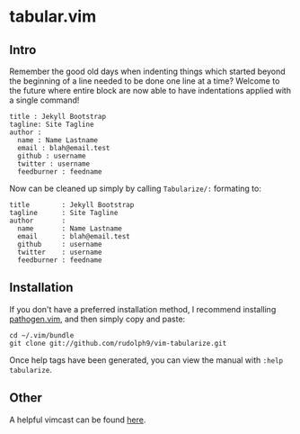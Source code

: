 tabular.vim
===========
Intro
-----
Remember the good old days when indenting things which 
started beyond the beginning of a line needed to be done 
one line at a time?  Welcome to the future where entire 
block are now able to have indentations applied with a single
command!

    title : Jekyll Bootstrap
    tagline: Site Tagline
    author :
      name : Name Lastname
      email : blah@email.test
      github : username
      twitter : username
      feedburner : feedname

Now can be cleaned up simply by calling `Tabularize/:` formating to:

    title        : Jekyll Bootstrap
    tagline      : Site Tagline
    author       :
      name       : Name Lastname
      email      : blah@email.test
      github     : username
      twitter    : username
      feedburner : feedname

Installation
------------
If you don't have a preferred installation method, I recommend
installing [pathogen.vim](https://github.com/tpope/vim-pathogen), and
then simply copy and paste:

    cd ~/.vim/bundle
    git clone git://github.com/rudolph9/vim-tabularize.git

Once help tags have been generated, you can view the manual with
`:help tabularize`.

Other
----
A helpful vimcast can be found [here](http://vimcasts.org/episodes/aligning-text-with-tabular-vim/).